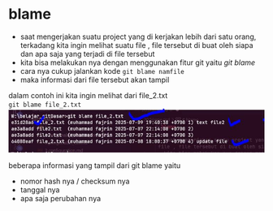 # blame

 - saat mengerjakan suatu project yang di kerjakan lebih dari satu orang, terkadang kita ingin melihat suatu file , file tersebut di buat oleh siapa dan apa saja yang terjadi di file tersebut 
 - kita bisa melakukan nya dengan menggunakan fitur git yaitu *git blame*  
 - cara nya cukup jalankan kode `git blame namfile` 
 - maka informasi dari file tersebut akan tampil   
  

  dalam contoh ini kita ingin melihat dari file_2.txt  
  `git blame file_2.txt`  
  ![git blame](./foto/git_blame.JPG)  

  beberapa informasi yang tampil dari git blame yaitu 
  - nomor hash nya / checksum nya
  - tanggal nya
  - apa saja perubahan nya
